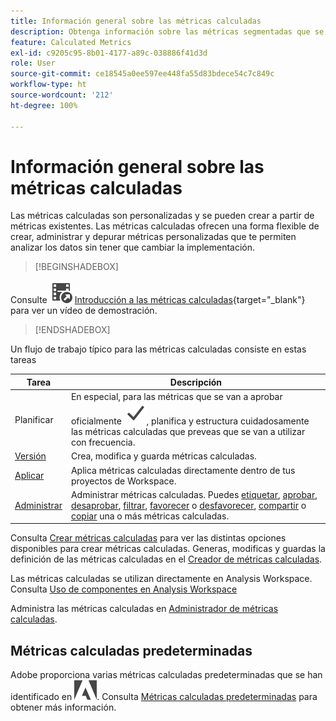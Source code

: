 ```yaml
---
title: Información general sobre las métricas calculadas
description: Obtenga información sobre las métricas segmentadas que se derivan del tiempo de ejecución del informe.
feature: Calculated Metrics
exl-id: c9205c95-8b01-4177-a89c-038886f41d3d
role: User
source-git-commit: ce18545a0ee597ee448fa55d83bdece54c7c849c
workflow-type: ht
source-wordcount: '212'
ht-degree: 100%

---
```


# Información general sobre las métricas calculadas

Las métricas calculadas son personalizadas y se pueden crear a partir de métricas existentes. Las métricas calculadas ofrecen una forma flexible de crear, administrar y depurar métricas personalizadas que te permiten analizar los datos sin tener que cambiar la implementación.



>[!BEGINSHADEBOX]

Consulte ![VideoCheckedOut](/help/assets/icons/VideoCheckedOut.svg) [Introducción a las métricas calculadas](https://video.tv.adobe.com/v/31787/?quality=12&learn=on){target="_blank"} para ver un vídeo de demostración.

>[!ENDSHADEBOX]

Un flujo de trabajo típico para las métricas calculadas consiste en estas tareas

| Tarea | Descripción |
| --- | --- |
| Planificar | En especial, para las métricas que se van a aprobar oficialmente ![Marca de verificación](/help/assets/icons/Checkmark.svg), planifica y estructura cuidadosamente las métricas calculadas que preveas que se van a utilizar con frecuencia. |
| [Versión](/help/components/calc-metrics/cm-workflow/cm-build-metrics.md) | Crea, modifica y guarda métricas calculadas. |
| [Aplicar](/help/components/use-components-in-workspace.md) | Aplica métricas calculadas directamente dentro de tus proyectos de Workspace. |
| [Administrar](/help/components/calc-metrics/cm-workflow/cm-manager.md) | Administrar métricas calculadas. Puedes [etiquetar](/help/components/calc-metrics/cm-workflow/cm-tagging.md), [aprobar](/help/components/calc-metrics/cm-workflow/cm-approving.md), [desaprobar](/help/components/calc-metrics/cm-workflow/cm-approving.md), [filtrar](/help/components/calc-metrics/cm-workflow/cm-filter.md), [favorecer](/help/components/calc-metrics/cm-workflow/cm-favorite.md) o [desfavorecer](/help/components/calc-metrics/cm-workflow/cm-favorite.md), [compartir](/help/components/calc-metrics/cm-workflow/cm-sharing.md) o [copiar](/help/components/calc-metrics/cm-workflow/cm-copy.md) una o más métricas calculadas. |

Consulta [Crear métricas calculadas](/help/components/calc-metrics/cm-workflow/cm-workflow.md) para ver las distintas opciones disponibles para crear métricas calculadas. Generas, modificas y guardas la definición de las métricas calculadas en el [Creador de métricas calculadas](cm-workflow/cm-build-metrics.md).

Las métricas calculadas se utilizan directamente en Analysis Workspace. Consulta [Uso de componentes en Analysis Workspace](/help/components/use-components-in-workspace.md)

Administra las métricas calculadas en [Administrador de métricas calculadas](cm-workflow/cm-manager.md).

## Métricas calculadas predeterminadas

Adobe proporciona varias métricas calculadas predeterminadas que se han identificado en ![AdobeLogoSmall](/help/assets/icons/AdobeLogoSmall.svg). Consulta [Métricas calculadas predeterminadas](/help/components/calc-metrics/default-calcmetrics.md) para obtener más información.
